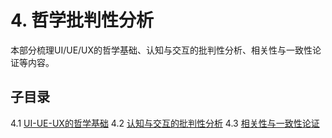# 4. 哲学批判性分析

本部分梳理UI/UE/UX的哲学基础、认知与交互的批判性分析、相关性与一致性论证等内容。

## 子目录

4.1 [UI-UE-UX的哲学基础](./4.1%20UI-UE-UX的哲学基础.md)
4.2 [认知与交互的批判性分析](./4.2%20认知与交互的批判性分析.md)
4.3 [相关性与一致性论证](./4.3%20相关性与一致性论证.md)
